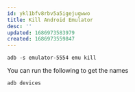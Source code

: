 ```yaml
---
id: ykl1bfv8rbv5a5igejugwwo
title: Kill Android Emulator
desc: ''
updated: 1686973583979
created: 1686973559847
---
```


```shell
adb -s emulator-5554 emu kill
```

You can run the following to get the names

```shell
adb devices
```